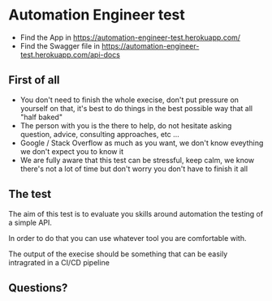 # Automation Engineer test

- Find the App in https://automation-engineer-test.herokuapp.com/
- Find the Swagger file in https://automation-engineer-test.herokuapp.com/api-docs

## First of all

- You don't need to finish the whole execise, don't put pressure on yourself on that, it's best to do things in the best possible way that all "half baked"
- The person with you is the there to help, do not hesitate asking question, advice, consulting approaches, etc ...
- Google / Stack Overflow as much as you want, we don't know eveything we don't expect you to know it
- We are fully aware that this test can be stressful, keep calm, we know there's not a lot of time but don't worry you don't have to finish it all

## The test

The aim of this test is to evaluate you skills around automation the testing of a simple API.

In order to do that you can use whatever tool you are comfortable with.

The output of the execise should be something that can be easily intragrated in a CI/CD pipeline

## Questions?
